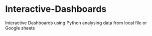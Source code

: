 # Interactive-Dashboards
Interactive Dashboards using Python analysing data from local file or Google sheets

